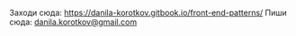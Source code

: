 Заходи сюда: https://danila-korotkov.gitbook.io/front-end-patterns/
Пиши сюда: danila.korotkov@gmail.com

